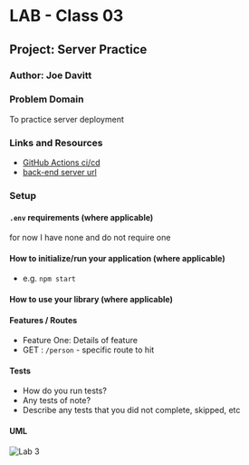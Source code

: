 # LAB - Class 03

## Project: Server Practice

### Author: Joe Davitt

### Problem Domain

To practice server deployment

### Links and Resources

- [GitHub Actions ci/cd]()
- [back-end server url]()


### Setup

#### `.env` requirements (where applicable)

for now I have none and do not require one


#### How to initialize/run your application (where applicable)

- e.g. `npm start`

#### How to use your library (where applicable)

#### Features / Routes

- Feature One: Details of feature
- GET : `/person` - specific route to hit

#### Tests

- How do you run tests?
- Any tests of note?
- Describe any tests that you did not complete, skipped, etc

#### UML

![Lab 3]()
